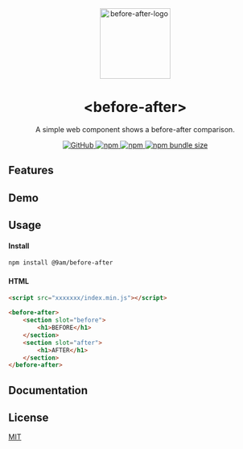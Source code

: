 <div align="center">
    <img src="" alt="before-after-logo" width="140" height="140" />
    <h1>&lt;before-after&gt;</h1>
	<p>A simple web component shows a before-after comparison.</p>
    <p>
        <a href="https://github.com/9am/before-after/blob/main/LICENSE">
            <img alt="GitHub" src="https://img.shields.io/github/license/9am/before-after?style=flat-square&color=success">
        </a>
        <a href="https://www.npmjs.com/package/@9am/before-after">
            <img alt="npm" src="https://img.shields.io/npm/v/@9am/before-after?style=flat-square&color=orange">
        </a>
        <a href="https://www.npmjs.com/package/@9am/before-after">
            <img alt="npm" src="https://img.shields.io/npm/dt/@9am/before-after?style=flat-square&color=blue">
        </a>
        <a href="https://bundlephobia.com/package/@9am/before-after@latest">
            <img alt="npm bundle size" src="https://img.shields.io/bundlephobia/minzip/@9am/before-after?style=flat-square">
        </a>
    </p>
</div>


## Features

## Demo

## Usage

#### Install

```sh
npm install @9am/before-after 
```

#### HTML

```html
<script src="xxxxxxx/index.min.js"></script>

<before-after>
    <section slot="before">
        <h1>BEFORE</h1>
    </section>
    <section slot="after">
        <h1>AFTER</h1>
    </section>
</before-after>
```

## Documentation

## License
[MIT](LICENSE)
